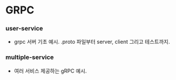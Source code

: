 # GRPC

### user-service
- grpc 서버 기초 예시. .proto 파일부터 server, client 그리고 테스트까지.

### multiple-service
- 여러 서비스 제공하는 gRPC 예시.





